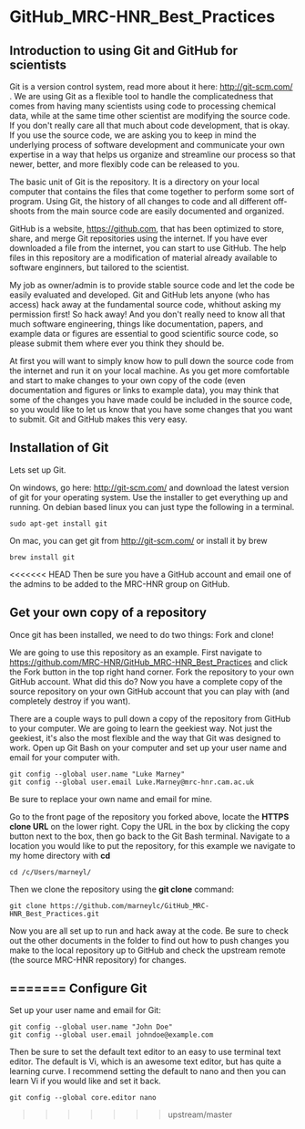 GitHub_MRC-HNR_Best_Practices
=============================

Introduction to using Git and GitHub for scientists
----------------------------------------

Git is a version control system, read more about it here: http://git-scm.com/ . We are using Git as a flexible tool to handle the complicatedness that comes from having many scientists using code to processing chemical data, while at the same time other scientist are modifying the source code. If you don't really care all that much about code development, that is okay. If you use the source code, we are asking you to keep in mind the underlying process of software development and communicate your own expertise in a way that helps us organize and streamline our process so that newer, better, and more flexibly code can be released to you.

The basic unit of Git is the repository. It is a directory on your local computer that contains the files that come together to perform some sort of program. Using Git, the history of all changes to code and all different off-shoots from the main source code are easily documented and organized.

GitHub is a website, https://github.com, that has been optimized to store, share, and merge Git repositories using the internet. If you have ever downloaded a file from the internet, you can start to use GitHub. The help files in this repository are a modification of material already available to software enginners, but tailored to the scientist.

My job as owner/admin is to provide stable source code and let the code be easily evaluated and developed. Git and GitHub lets anyone (who has access) hack away at the fundamental source code, whithout asking my permission first! So hack away! And you don't really need to know all that much software engineering, things like documentation, papers, and example data or figures are essential to good scientific source code, so please submit them where ever you think they should be.

At first you will want to simply know how to pull down the source code from the internet and run it on your local machine. As you get more comfortable and start to make changes to your own copy of the code (even documentation and figures or links to example data), you may think that some of the changes you have made could be included in the source code, so you would like to let us know that you have some changes that you want to submit. Git and GitHub makes this very easy.

Installation of Git
-------------------

Lets set up Git.

On windows, go here: http://git-scm.com/ and download the latest version of git for your operating system. Use the installer to get everything up and running. On debian based linux you can just type the following in a terminal.

``` shell
sudo apt-get install git
```

On mac, you can get git from http://git-scm.com/ or install it by brew
``` shell
brew install git
```

<<<<<<< HEAD
Then be sure you have a GitHub account and email one of the admins to be added to the MRC-HNR group on GitHub.

Get your own copy of a repository
---------------------------------

Once git has been installed, we need to do two things: Fork and clone!

We are going to use this repository as an example. First navigate to https://github.com/MRC-HNR/GitHub_MRC-HNR_Best_Practices and click the Fork button in the top right hand corner. Fork the repository to your own GitHub account. What did this do? Now you have a complete copy of the source repository on your own GitHub account that you can play with (and completely destroy if you want).

There are a couple ways to pull down a copy of the repository from GitHub to your computer. We are going to learn the geekiest way. Not just the geekiest, it's also the most flexible and the way that Git was designed to work. Open up Git Bash on your computer and set up your user name and email for your computer with.

``` git
git config --global user.name "Luke Marney"
git config --global user.email Luke.Marney@mrc-hnr.cam.ac.uk
```

Be sure to replace your own name and email for mine.

Go to the front page of the repository you forked above, locate the **HTTPS clone URL** on the lower right. Copy the URL in the box by clicking the copy button next to the box, then go back to the Git Bash terminal. Navigate to a location you would like to put the repository, for this example we navigate to my home directory with **cd**

``` git
cd /c/Users/marneyl/
```

Then we clone the repository using the **git clone** command:

``` git
git clone https://github.com/marneylc/GitHub_MRC-HNR_Best_Practices.git
```

Now you are all set up to run and hack away at the code. Be sure to check out the other documents in the folder to find out how to push changes you make to the local repository up to GitHub and check the upstream remote (the source MRC-HNR repository) for changes.

=======
Configure Git
-------------

Set up your user name and email for Git:
``` git
git config --global user.name "John Doe"
git config --global user.email johndoe@example.com
```

Then be sure to set the default text editor to an easy to use terminal text editor. The default is Vi, which is an awesome text editor, but has quite a learning curve. I recommend setting the default to nano and then you can learn Vi if you would like and set it back.

``` git
git config --global core.editor nano
```
>>>>>>> upstream/master
